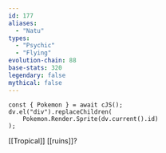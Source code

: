 ```yaml
---
id: 177
aliases:
  - "Natu"
types:
  - "Psychic"
  - "Flying"
evolution-chain: 88
base-stats: 320
legendary: false
mythical: false
---
```

```dataviewjs
const { Pokemon } = await cJS();
dv.el("div").replaceChildren(
	Pokemon.Render.Sprite(dv.current().id)
);
```

[[Tropical]] [[ruins]]?
